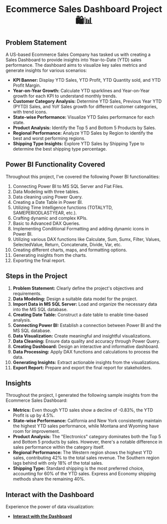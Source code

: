 <!-- Project Title -->
<h1 align="center">Ecommerce Sales Dashboard Project 🛍️📊</h1>

<!-- Problem Statement -->
## Problem Statement

A US-based Ecommerce Sales Company has tasked us with creating a Sales Dashboard to provide insights into Year-to-Date (YTD) sales performance. The dashboard aims to visualize key sales metrics and generate insights for various scenarios:

* **KPI Banner:** Display YTD Sales, YTD Profit, YTD Quantity sold, and YTD Profit Margin.
* **Year-on-Year Growth:** Calculate YTD sparklines and Year-on-Year growth for each KPI to understand monthly trends.
* **Customer Category Analysis:** Determine YTD Sales, Previous Year YTD (PYTD) Sales, and YoY Sales growth for different customer categories, with trend icons.
* **State-wise Performance:** Visualize YTD Sales performance for each state.
* **Product Analysis:** Identify the Top 5 and Bottom 5 Products by Sales.
* **Regional Performance:** Analyze YTD Sales by Region to identify the best and worst performing regions.
* **Shipping Type Insights:** Explore YTD Sales by Shipping Type to determine the best shipping type percentage.

<!-- Power BI Functionality -->
## Power BI Functionality Covered

Throughout this project, I've covered the following Power BI functionalities:

1. Connecting Power BI to MS SQL Server and Flat Files.
2. Data Modeling with three tables.
3. Data cleaning using Power Query.
4. Creating a Date Table in Power BI.
5. Utilizing Time Intelligence functions (TOTALYTD, SAMEPERIODLASTYEAR, etc.).
6. Crafting dynamic and complex KPIs.
7. Basic to Advanced DAX Queries.
8. Implementing Conditional Formatting and adding dynamic icons in Power BI.
9. Utilizing various DAX functions like Calculate, Sum, Sumx, Filter, Values, SelectedValue, Return, Concatenate, Divide, Var, etc.
10. Creating different charts, maps, and formatting options.
11. Generating insights from the charts.
12. Exporting the final report.

<!-- Steps in the Project -->
## Steps in the Project

1. **Problem Statement:** Clearly define the project's objectives and requirements.
2. **Data Modeling:** Design a suitable data model for the project.
3. **Import Data in MS SQL Server:** Load and organize the necessary data into the MS SQL database.
4. **Creating Date Table:** Construct a date table to enable time-based analysis.
5. **Connecting Power BI:** Establish a connection between Power BI and the MS SQL database.
6. **Data Visualization:** Create meaningful and insightful visualizations.
7. **Data Cleaning:** Ensure data quality and accuracy through Power Query.
8. **Creating Dashboard:** Design an interactive and informative dashboard.
9. **Data Processing:** Apply DAX functions and calculations to process the data.
10. **Generating Insights:** Extract actionable insights from the visualizations.
11. **Export Report:** Prepare and export the final report for stakeholders.

<!-- Insights -->
## Insights

Throughout the project, I generated the following sample insights from the Ecommerce Sales Dashboard:

* **Metrics:** Even though YTD sales show a decline of -0.83%, the YTD Profit is up by 4.5%.
* **State-wise Performance:** California and New York consistently maintain the highest YTD sales performance, while Montana and Wyoming have room for improvement.
* **Product Analysis:** The "Electronics" category dominates both the Top 5 and Bottom 5 products by sales. However, there's a notable difference in sales performance within the category itself.
* **Regional Performance:** The Western region shows the highest YTD sales, contributing 42% to the total sales revenue. The Southern region lags behind with only 18% of the total sales.
* **Shipping Type:** Standard shipping is the most preferred choice, accounting for 60% of the YTD sales. Express and Economy shipping methods share the remaining 40%.

<!-- Steps in the Project -->

<!-- Interact with the Dashboard -->
## Interact with the Dashboard

Experience the power of data visualization:
- **[Interact with the Dashboard](https://www.novypro.com/project/ecommerce-sales-dashboard-16)**

